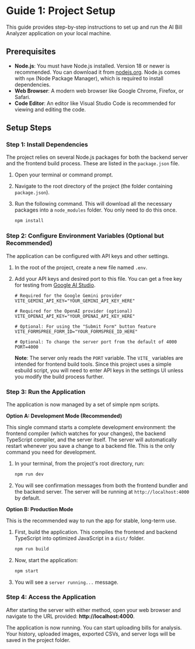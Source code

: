 # Guide 1: Project Setup

This guide provides step-by-step instructions to set up and run the AI Bill Analyzer application on your local machine.

## Prerequisites

-   **Node.js**: You must have Node.js installed. Version 18 or newer is recommended. You can download it from [nodejs.org](https://nodejs.org/). Node.js comes with `npm` (Node Package Manager), which is required to install dependencies.
-   **Web Browser**: A modern web browser like Google Chrome, Firefox, or Safari.
-   **Code Editor**: An editor like Visual Studio Code is recommended for viewing and editing the code.

## Setup Steps

### Step 1: Install Dependencies

The project relies on several Node.js packages for both the backend server and the frontend build process. These are listed in the `package.json` file.

1.  Open your terminal or command prompt.
2.  Navigate to the root directory of the project (the folder containing `package.json`).
3.  Run the following command. This will download all the necessary packages into a `node_modules` folder. You only need to do this once.

    ```bash
    npm install
    ```

### Step 2: Configure Environment Variables (Optional but Recommended)

The application can be configured with API keys and other settings.

1.  In the root of the project, create a new file named `.env`.
2.  Add your API keys and desired port to this file. You can get a free key for testing from [Google AI Studio](https://aistudio.google.com/app/apikey).

    ```env
    # Required for the Google Gemini provider
    VITE_GEMINI_API_KEY="YOUR_GEMINI_API_KEY_HERE"

    # Required for the OpenAI provider (optional)
    VITE_OPENAI_API_KEY="YOUR_OPENAI_API_KEY_HERE"

    # Optional: For using the "Submit Form" button feature
    VITE_FORMSPREE_FORM_ID="YOUR_FORMSPREE_ID_HERE"
    
    # Optional: To change the server port from the default of 4000
    PORT=4000
    ```
    **Note**: The server only reads the `PORT` variable. The `VITE_` variables are intended for frontend build tools. Since this project uses a simple esbuild script, you will need to enter API keys in the settings UI unless you modify the build process further.

### Step 3: Run the Application

The application is now managed by a set of simple npm scripts.

**Option A: Development Mode (Recommended)**

This single command starts a complete development environment: the frontend compiler (which watches for your changes), the backend TypeScript compiler, and the server itself. The server will automatically restart whenever you save a change to a backend file. This is the only command you need for development.

1.  In your terminal, from the project's root directory, run:
    ```bash
    npm run dev
    ```
2.  You will see confirmation messages from both the frontend bundler and the backend server. The server will be running at `http://localhost:4000` by default.

**Option B: Production Mode**

This is the recommended way to run the app for stable, long-term use.

1.  First, build the application. This compiles the frontend and backend TypeScript into optimized JavaScript in a `dist/` folder.
    ```bash
    npm run build
    ```
2.  Now, start the application:
    ```bash
    npm start
    ```
3.  You will see a `server running...` message.

### Step 4: Access the Application

After starting the server with either method, open your web browser and navigate to the URL provided: **http://localhost:4000**.

The application is now running. You can start uploading bills for analysis. Your history, uploaded images, exported CSVs, and server logs will be saved in the project folder.